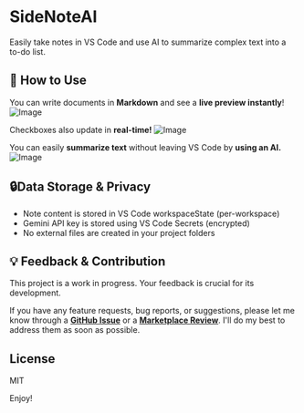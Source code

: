 # SideNoteAI

Easily take notes in VS Code and use AI to summarize complex text into a to-do list.

## 📖 How to Use
You can write documents in **Markdown** and see a **live preview instantly**!
![Image](https://github.com/user-attachments/assets/56594f0c-dbbd-4c55-a0f8-f2ec8e942743)

Checkboxes also update in **real-time!**
![Image](https://github.com/user-attachments/assets/52095fa1-17d7-4332-a03c-fd01bf8a4ebb)

You can easily **summarize text** without leaving VS Code by **using an AI.**
![Image](https://github.com/user-attachments/assets/c87b4d02-398c-46da-bc5f-aa1b315d561c)

## 🔒Data Storage & Privacy

- Note content is stored in VS Code workspaceState (per-workspace)
- Gemini API key is stored using VS Code Secrets (encrypted)
- No external files are created in your project folders

## 💡 Feedback & Contribution

This project is a work in progress. Your feedback is crucial for its development.

If you have any feature requests, bug reports, or suggestions, please let me know through a **[GitHub Issue](https://github.com/YourGitHubRepo/SideNoteAI/issues)** or a **[Marketplace Review](https://marketplace.visualstudio.com/items?itemName=YourExtensionName)**. I'll do my best to address them as soon as possible.


## License

MIT

Enjoy!
